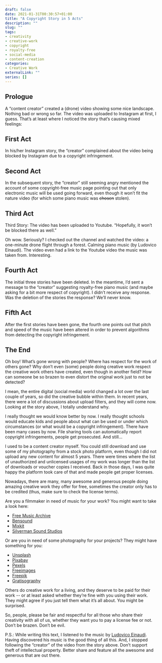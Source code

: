 ```yaml
---
draft: false
date: 2021-01-31T00:30:57+01:00
title: "A Copyright Story in 5 Acts"
description: ""
slug: "" 
tags:
- creativity
- creative-work
- copyright
- royalty-free
- social-media
- content-creation
categories:
- Creative Work
externalLink: ""
series: []
---
```


## Prologue

A “content creator” created a (drone) video showing some nice landscape. Nothing bad or wrong so far. The video was uploaded to Instagram at first, I guess. That’s at least where I noticed the story that’s causing mixed feelings:

## First Act

In his/her Instagram story, the “creator” complained about the video being blocked by Instagram due to a copyright infringement.

## Second Act

In the subsequent story, the “creator” still seeming angry mentioned the account of some copyright-free music page pointing out that only electronic music will be used going forward, even though it won’t fit the nature video (for which some piano music was ~~chosen~~ stolen).

## Third Act

Third Story: The video has been uploaded to Youtube. “Hopefully, it won’t be blocked there as well.”

Oh wow. Seriously? I checked out the channel and watched the video: a one-minute drone flight through a forest. Calming piano music (by Ludovico Einaudi). The video even had a link to the Youtube video the music was taken from. Interesting.

## Fourth Act

The initial three stories have been deleted. In the meantime, I’d sent a message to the “creator” suggesting royalty-free piano music (and maybe asking for a bit more respect of copyright). I didn’t receive any response. Was the deletion of the stories the response? We’ll never know.

## Fifth Act

After the first stories have been gone, the fourth one points out that pitch and speed of the music have been altered in order to prevent algorithms from detecting the copyright infringement.

## The End

Oh boy! What’s gone wrong with people? Where has respect for the work of others gone? Why don’t even (some) people doing creative work respect the creative work others have created, even though in another field? How can someone be so brazen to even distort the original work just to not be detected?

I mean, the entire digital (social media) world changed a lot over the last couple of years, so did the creative bubble within them. In recent years, there were a lot of discussions about upload filters, and they will come now. Looking at the story above, I totally understand why.

I really thought we would know better by now. I really thought schools would educate kids and people about what can be used or under which circumstances (or what would be a copyright infringement). There have been many cases by now. File sharing tools can automatically report copyright infringements, people get prosecuted. And still…

I used to be a content creator myself. You could still download and use some of my photography from a stock photo platform, even though I did not upload any new content for almost 5 years. There were times where the list of unauthorized and unlicensed usages of my work was longer than the list of downloads or voucher copies I received. Back in those days, I was quite happy the platform took care of that and made people get proper licenses.

Nowadays, there are many, many awesome and generous  people doing amazing creative work they offer for free, sometimes the creator only has to be credited (thus, make sure to check the license terms).

Are you a filmmaker in need of music for your work? You might want to take a look here:

- [Free Music Archive](https://freemusicarchive.org/)
- [Bensound](https://www.bensound.com/)
- [Mixkit](https://mixkit.co/free-stock-music/)
- [Silverman Sound Studios](https://www.silvermansound.com/free-music)

Or are you in need of some photography for your projects? They might have something for you:

- [Unsplash](https://unsplash.com/)
- [Pixabay](https://pixabay.com/)
- [Pexels](https://www.pexels.com/)
- [Freeimages](https://www.freeimages.com/)
- [Freepik](https://www.freepik.com/)
- [Gratisography](https://gratisography.com/)

Others do creative work for a living, and they deserve to be paid for their work -- or at least asked whether they’re fine with you using their work. They might agree if you just tell them what it’s all about. You might be surprised.

So, people, please be fair and respectful for all those who share their creativity with all of us, whether they want you to pay a license fee or not. Don’t be brazen. Don’t be evil.

P.S.: While writing this text, I listened to the music by [Ludovico Einaudi](https://www.youtube.com/channel/UCQxsahIsaO7_nDwVlFRMQiA). Having discovered his music is the good thing of all this. And, I stopped following the “creator” of the video from the story above. Don’t support theft of intellectual property. Better share and feature all the awesome and generous that are out there.
